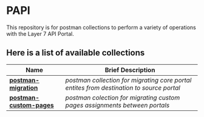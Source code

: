 # PAPI
This repository is for postman collections to perform a variety of operations with the Layer 7 API Portal. 

## Here is a list of available collections

Name | Brief Description
----- | -----------------
[**postman-migration**](./postman-migration) | *postman collection for migrating core portal entites from destination to source portal*
[**postman-custom-pages**](./postman-custom-pages) | *postman colection for migrating custom pages assignments between portals*
